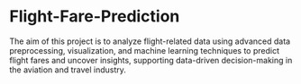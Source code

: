 # Flight-Fare-Prediction
The aim of this project is to analyze flight-related data using advanced data preprocessing, visualization, and machine learning techniques to predict flight fares and uncover insights, supporting data-driven decision-making in the aviation and travel industry.
